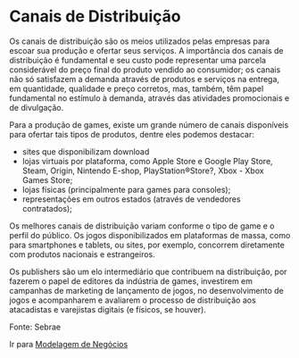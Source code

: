 # Canais de Distribuição

Os canais de distribuição são os meios utilizados pelas empresas para escoar sua produção e ofertar seus serviços. A importância dos canais de distribuição é fundamental e seu custo pode representar uma parcela considerável do preço final do produto vendido ao consumidor; os canais não só satisfazem a demanda através de produtos e serviços na entrega, em quantidade, qualidade e preço corretos, mas, também, têm papel fundamental no estímulo à demanda, através das atividades promocionais e de divulgação.

Para a produção de games, existe um grande número de canais disponíveis para ofertar tais tipos de produtos, dentre eles podemos destacar:

- sites que disponibilizam download
- lojas virtuais por plataforma, como Apple Store e Google Play Store, Steam, Origin, Nintendo E-shop, PlayStation®Store?, Xbox - Xbox Games Store;
- lojas físicas (principalmente para games para consoles);
- representações em outros estados (através de vendedores contratados);

Os melhores canais de distribuição variam conforme o tipo de game e o perfil do público. Os jogos disponibilizados em plataformas de massa, como para smartphones e tablets, ou sites, por exemplo, concorrem diretamente com produtos nacionais e estrangeiros.

Os publishers são um elo intermediário que contribuem na distribuição, por fazerem o papel de editores da indústria de games, investirem em campanhas de marketing de lançamento de jogos, no desenvolvimento de jogos e acompanharem e avaliarem o processo de distribuição aos atacadistas e varejistas digitais (e físicos, se houver).

Fonte: Sebrae

Ir para [Modelagem de Negócios](Modelagem%20de%20Nego%CC%81cios.md)